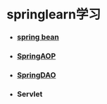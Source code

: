# springlearn学习

- ### [spring bean](<https://github.com/987625922/springlearn/blob/master/SpringBean.md>)

- ### [SpringAOP](<https://github.com/987625922/springlearn/blob/master/SpringAOP.md>)

- ### [SpringDAO](<https://github.com/987625922/springlearn/blob/master/SpringDAO.md>)

- ### Servlet